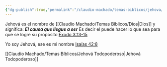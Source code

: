 ```yaml
---
{"dg-publish":true,"permalink":"/claudio-machado/temas-biblicos/jehova/","tags":["Quien-es"]}
---
```


Jehová es el nombre de [[Claudio Machado/Temas Bíblicos/Dios\|Dios]] y significa: ***El causa que llegue a ser*** 
Es decir el puede hacer lo que sea para que se logre su propósito [Éxodo 3:13-15](https://wol.jw.org/es/wol/b/r4/lp-s/nwtsty/2/3#v=2:3:13-2:3:15)

Yo soy Jehová, ese es mi nombre [Isaías 42:8](https://wol.jw.org/es/wol/b/r4/lp-s/nwtsty/23/42#v=23:42:8)

[[Claudio Machado/Temas Bíblicos/Jehová Todopoderoso\|Jehová Todopoderoso]]


